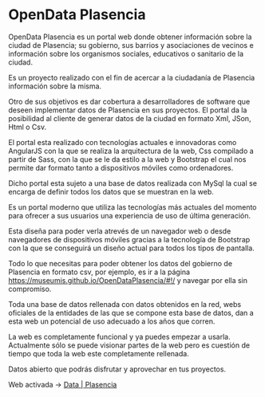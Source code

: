 # OpenData Plasencia

OpenData Plasencia es un portal web donde obtener información sobre la ciudad de Plasencia; su gobierno, sus barrios y asociaciones de vecinos e información sobre los organismos sociales, educativos o sanitario de la ciudad.

Es un proyecto realizado con el fin de acercar a la ciudadanía de Plasencia información sobre la misma.

Otro de sus objetivos es dar cobertura a desarrolladores de software que deseen implementar datos de Plasencia en sus proyectos. El portal da la posibilidad al cliente de generar datos de la ciudad en formato Xml, JSon, Html o Csv.

El portal esta realizado con tecnologías actuales e innovadoras como AngularJS con la que se realiza la arquitectura de la web, Css compilado a partir de Sass, con la que se le da estilo a la web y Bootstrap el cual nos permite dar formato tanto a dispositivos móviles como ordenadores.
	
Dicho portal esta sujeto a una base de datos realizada con MySql la cual se encarga de definir todos los datos que se muestran en la web.

Es un portal moderno que utiliza las tecnologías más actuales del momento para ofrecer a sus usuarios una experiencia de uso de última generación.
	
Esta diseña para poder verla atrevés de un navegador web o desde navegadores de dispositivos móviles gracias a la tecnología de Bootstrap con la que se conseguirá un diseño actual para todos los tipos de pantalla.
    
Todo lo que necesitas para poder obtener los datos del gobierno de Plasencia en formato csv, por ejemplo, es ir a la página https://museumis.github.io/OpenDataPlasencia/#!/ y navegar por ella sin compromiso.

Toda una base de datos rellenada con datos obtenidos en la red,  webs oficiales de la entidades de las que se compone esta base de datos, dan a esta web un potencial de uso adecuado a los años que corren.

La web es completamente funcional y ya puedes empezar a usarla. Actualmente sólo se puede visionar partes de la web pero es cuestión de tiempo que toda la web este completamente rellenada.

Datos abierto que podrás disfrutar y aprovechar en tus proyectos.

Web activada -> [Data | Plasencia](https://museumis.github.io/OpenDataPlasencia/#!/)

